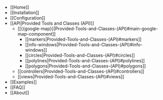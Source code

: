 - [[Home]]
- [[Installation]]
- [[Configuration]]
- [[API|Provided Tools and Classes (API)]]
    - [[{{google-map}}|Provided-Tools-and-Classes-(API)#main-google-map-component]]
        - [[markers|Provided-Tools-and-Classes-(API)#markers]]
        - [[info-windows|Provided-Tools-and-Classes-(API)#info-windows]]
        - [[circles|Provided-Tools-and-Classes-(API)#circles]]
        - [[polylines|Provided-Tools-and-Classes-(API)#polylines]]
        - [[polygons|Provided-Tools-and-Classes-(API)#polygons]]
    - [[controllers|Provided-Tools-and-Classes-(API)#controllers]]
    - [[views|Provided-Tools-and-Classes-(API)#views]]
- [[Examples]]
- [[FAQ]]
- [[About]]
